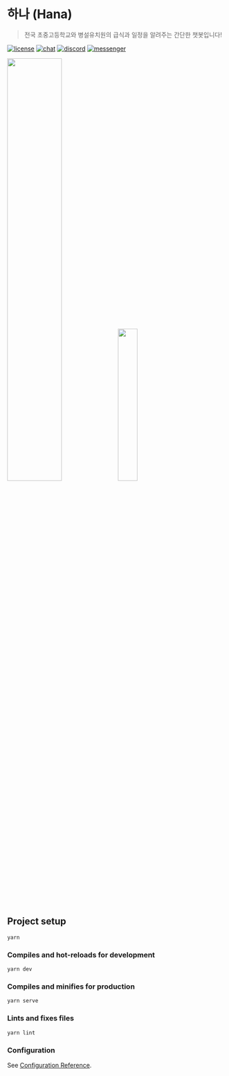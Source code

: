 # 하나 (Hana)
> 전국 초중고등학교와 병설유치원의 급식과 일정을 알려주는 간단한 챗봇입니다!

[![license](https://img.shields.io/github/license/momenthana/hana?style=flat-square)](https://github.com/momenthana/hana/blob/develop/LICENSE)
[![chat](https://img.shields.io/discord/716501342436196384?style=flat-square)](https://discord.gg/RxRSgav)
[![discord](https://img.shields.io/badge/bot-Discord-blue?style=flat-square)](https://discord.com/api/oauth2/authorize?client_id=711769311387058238&permissions=0&scope=bot)
[![messenger](https://img.shields.io/badge/bot-Messenger-blueviolet?style=flat-square)](https://m.me/messengerhana)

<img src="https://user-images.githubusercontent.com/59823089/87887546-2df6aa00-ca61-11ea-9421-cc40c2e12fb7.png" width="50%">
<img src="https://user-images.githubusercontent.com/59823089/87887547-2f27d700-ca61-11ea-90c2-4f433760c696.png" width="30%">

## Project setup
```
yarn
```

### Compiles and hot-reloads for development
```
yarn dev
```

### Compiles and minifies for production
```
yarn serve
```

### Lints and fixes files
```
yarn lint
```

### Configuration
See [Configuration Reference](https://momenthana.github.io/hana/).

